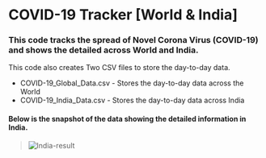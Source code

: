 # COVID-19 Tracker [World & India]

### This code tracks the spread of Novel Corona Virus (COVID-19) and shows the detailed across World and India.

This code also creates Two CSV files to store the day-to-day data.
  * COVID-19_Global_Data.csv - Stores the day-to-day data across the World
  * COVID-19_India_Data.csv - Stores the day-to-day data across India

#### Below is the snapshot of the data showing the detailed information in India.

> ![India-result](https://raw.githubusercontent.com/Ram-95/Python_Applications/master/Corona%20Tracker/India_result.JPG)
